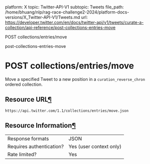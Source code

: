 platform: X
topic: Twitter-API-V1
subtopic: Tweets
file_path: /home/bhuang/nlp/rag-race-challenge2-2024/platform-docs-versions/X_Twitter-API-V1/Tweets.md
url: https://developer.twitter.com/en/docs/twitter-api/v1/tweets/curate-a-collection/api-reference/post-collections-entries-move

POST collections/entries/move

post-collections-entries-move

# POST collections/entries/move

Move a specified Tweet to a new position in a `curation_reverse_chron` ordered collection.

## Resource URL[¶](#resource-url "Permalink to this headline")

`https://api.twitter.com/1.1/collections/entries/move.json`

## Resource Information[¶](#resource-information "Permalink to this headline")

|     |     |
| --- | --- |
| Response formats | JSON |
| Requires authentication? | Yes (user context only) |
| Rate limited? | Yes |